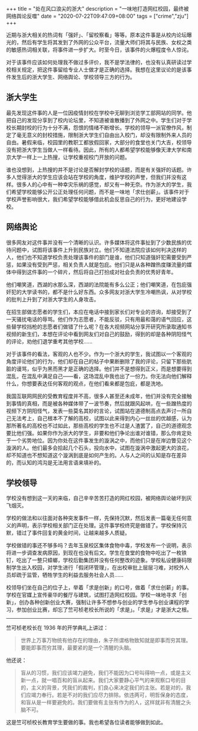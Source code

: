 +++
title = "处在风口浪尖的浙大"
description = "一味地打造网红校园，最终被网络舆论反噬"
date = "2020-07-22T09:47:09+08:00"
tags = ["crime","zju"]
+++

近期与浙大相关的热词有「强奸」、「留校察看」等等。原本这件事是从校内论坛曝光的，然后有学生将其发到了外网的公众平台，流量大师们将其与民族、女权之类的敏感热词相关联，将事件进一步扩大。时至今日，该事件的火爆程度令人惊诧。

对于该事件应该如何处理我不做过多评价，我不是学法律的，也没有认真研读过学校相关规定，把这件事留给专业人士做才是正确的选择。我想在这里议论的是该事件发生后的浙大学生、网络舆论、学校领导三方的行为。

## 浙大学生

最先发现这件事的人是一位因疫情封校在学校中无聊到浏览学工部网站的同学。他把自己的发现分享到了校内论坛里，不知道被谁散播到了外网之中。学生们对于学校长期封校的行为十分不满，怨恨的情绪不断增长。学校的领导一派官僚作风，制定了毫无意义的封校措施，限制浙大学生们自由出入校门，却没有限制外来人员的自由。暑假来临，校园里的教职工都放假回家，大部分的食堂也关门大吉，校领导没有把浙大学生当做人一样看待。因此，所有的人都希望学校能够像天津大学和南京大学一样上一上热搜，让学校重视校门开放的问题。

谁也没想到，上热搜的并不是讨论是否解封学校的话题，而是有关强奸的话题。许多人觉得浙大的学生应该会站在学校的角度，维护学校的声誉，但我们并没有这样。很多人的心中有一种幸灾乐祸的感觉，却又有一种无奈。作为浙大的学生，我们希望学校能够公开公正处理任何问题，而不是一味地「求仕创薪」。该事件对于学校声誉影响很大，我们希望学校能够借此机会反思自己的行为，更好地建设学校。

## 网络舆论

很多网友对这件事并没有一个清晰的认识。许多媒体将这件事扯到了少数民族的优待问题中，试图将该事件上升到民族对立。他们不知道法院应该如何判决这样的人，他们也不知道学校负责处理该事件的部门是谁，他们只知道强奸犯需要受到严惩，如果没有受到严惩，相关负责人就是包庇。他们只是从各种蹭热度赚流量的媒体中得到这件事的一个碎片，然后将自己打扮成对社会负责的优秀好青年。

他们嘲笑道，西湖的水那么深，西湖的法院能有多么公正；他们嘲笑道，在包庇强奸犯的大学读书的，都不是什么好东西。众多网友对浙大学生冷嘲热讽，从对学校的批判上升到了对浙大学生的人身攻击。

在招生部做志愿者的学生们，本应在电话中接到家长们对专业的咨询，却接受到了一天骚扰电话的辱骂。他们作为志愿者，不能反驳，只有用最和蔼的语气回应，这些替学校挡枪的志愿者们做错了什么呢？在各大视频网站分享开研究所录取通知书视频的新生们，本想在评论中看到网友们对自己的鼓励，得到的却是各种阴阳怪气的评论，劝他们退学重考其他学校……

对于该事件的看法，客观的人也不少。作为一个浙大的学生，我试图以一个客观的角度评论他们的行为，他们却在自己的帖子中果断删除了我的评论，只留下那些肮脏的谩骂，似乎为黑而黑才是正确的选择。他们并不是想得到正义，而是想要得到混乱，在混乱中满足自己——看，这场混乱中我也出了一份力。你无法向他们解释什么，你想要表达任何客观的观点，在他们看来都是包庇，都是洗地。

我国互联网网民的受教育程度并不高，很多人甚至还未成年，他们并没有完全接触到事情的真相，而是被各种媒体带了一波节奏，然后就跟风起哄，在一些蹭热度的视频下方阴阳怪气，发表一些莫名其妙的言论，试图站在道德制高点去声讨一所自己无法考上，自己根本不了解的高校，试图以此来得到内心一丝丝的优越感，认为那所著名的高校也不过如此，那些高校的学生也不过是人渣罢了，自己的道德观念要比他们强。如果你作为浙大的学生，非要和他们争论出谁对谁错，那么你肯定处于一个劣势地位。因为你处在这件事发生的漩涡之中，而他们只是在岸边瞥见这个漩涡的人。他们最多会拾起几个石头，投向水中，试图在漩涡中激起更大的浪花，却不知道也不想知道这个漩涡到底是如何产生的。人与人之间的认知是存在差异的，而认知的鸿沟是无法用言语来填补的。

## 学校领导

学校没有想到这一天的来临，自己辛辛苦苦打造的网红校园，被网络舆论破坏到灰飞烟灭。

学校的做法和以往面对各种突发事件一样，先保持沉默，然后发表一篇毫无任何意义的声明，表示学校相关部门正在处理。这件事学校终究是做错了。学校保持沉默，错过了事件回复的黄金时间，让越来越多人质疑。

学校做错的事还不够多吗？去年玉泉校区集体食物中毒，学校发布一个说明，表示将进一步调查发病原因，到现在也没有后文。学生在食堂的食物中吃出了一枚铁钉，吃出了一整只蟑螂，学校后勤集团并没有任何整改的迹象。学校私设健康码限制学生出入校园，对学生进行「假闭环管理」，在出校审批上层层刁难，对校外人员却疏于监管，牺牲学生的利益去服务社会人员……

校领导们坐在自己的位子上，举着「求是创新」的口号，做着「求仕创薪」的事。学校在官媒上宣传豪华的餐厅与建筑，试图打造网红校园。学校一味地寻求「创新」，创办各种创新创业大赛，强制让许多不想参与创业的学生参与创业课程的学习，参加创业比赛，却忘了竺可桢老校长所说的「求是」。「求是」才是浙大之根。

---

竺可桢老校长在 1936 年的开学典礼上讲过：

> 世界上万事万物统有他存在的理由，朱子所谓格物致知就是即事而穷其理。要能即事而穷其理，最要紧的是一个清醒的头脑。

他还说：

> 盲从的习惯，我们应该竭力避免，我们不能因为口号叫得响一点，或是主义新一点，就一唱百和的盲从起来。我们大家要静心平气的来观察口号的目的，主义的背景，凭我们的裁判，扪良心来决定我们的主张。若是对的，我们应竭力奉行。若是不对的我们应尽力排除。依违两可，明哲保身的态度，和盲从是一样要避免的。我们要做有主张有作为的人，这样就非有清醒之头脑不可。

这是竺可桢校长教育学生要做的事。我也希望各位读者能够做到如此。
